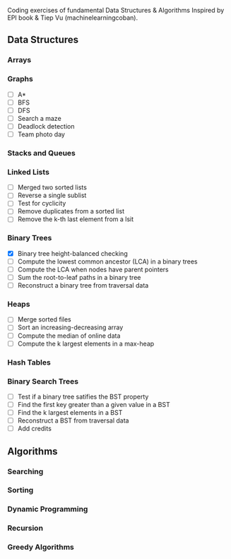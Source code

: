 Coding exercises of fundamental Data Structures & Algorithms
Inspired by EPI book & Tiep Vu (machinelearningcoban).


Data Structures
---------------

### Arrays

### Graphs
- [ ] A*
- [ ] BFS
- [ ] DFS
- [ ] Search a maze
- [ ] Deadlock detection
- [ ] Team photo day

### Stacks and Queues

### Linked Lists
- [ ] Merged two sorted lists
- [ ] Reverse a single sublist
- [ ] Test for cyclicity
- [ ] Remove duplicates from a sorted list
- [ ] Remove the k-th last element from a lsit

### Binary Trees
- [x] Binary tree height-balanced checking
- [ ] Compute the lowest common ancestor (LCA) in a binary trees
- [ ] Compute the LCA when nodes have parent pointers
- [ ] Sum the root-to-leaf paths in a binary tree
- [ ] Reconstruct a binary tree from traversal data

### Heaps
- [ ] Merge sorted files
- [ ] Sort an increasing-decreasing array
- [ ] Compute the median of online data
- [ ] Compute the k largest elements in a max-heap

### Hash Tables


### Binary Search Trees
- [ ] Test if a binary tree satifies the BST property
- [ ] Find the first key greater than a given value in a BST
- [ ] Find the k largest elements in a BST
- [ ] Reconstruct a BST from traversal data
- [ ] Add credits

Algorithms
----------

### Searching

### Sorting

### Dynamic Programming

### Recursion

### Greedy Algorithms
